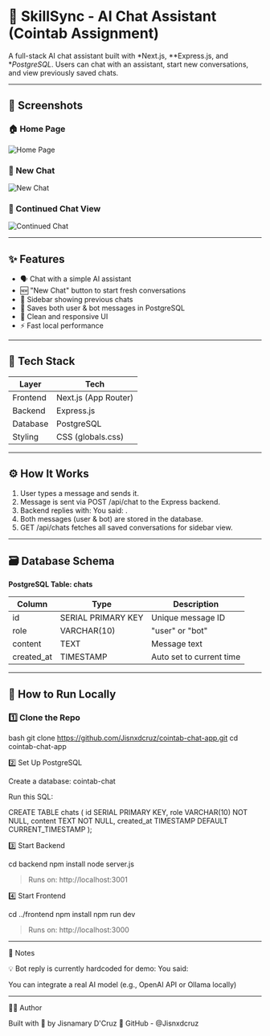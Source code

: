 # 🧠 SkillSync - AI Chat Assistant (Cointab Assignment)

A full-stack AI chat assistant built with *Next.js, **Express.js, and **PostgreSQL*. Users can chat with an assistant, start new conversations, and view previously saved chats.

---

## 📸 Screenshots

### 🏠 Home Page
![Home Page](./homepg.png)

### 💬 New Chat
![New Chat](./newcht.png)

### 🔁 Continued Chat View
![Continued Chat](./newcht2.png)

---

## ✨ Features

- 🗣 Chat with a simple AI assistant  
- 🆕 "New Chat" button to start fresh conversations  
- 📜 Sidebar showing previous chats  
- 💾 Saves both user & bot messages in PostgreSQL  
- 📱 Clean and responsive UI  
- ⚡ Fast local performance

---

## 🔧 Tech Stack

| Layer       | Tech        |
|-------------|-------------|
| Frontend    | Next.js (App Router) |
| Backend     | Express.js  |
| Database    | PostgreSQL  |
| Styling     | CSS (globals.css) |

---

## ⚙ How It Works

1. User types a message and sends it.
2. Message is sent via POST /api/chat to the Express backend.
3. Backend replies with: You said: <message>.
4. Both messages (user & bot) are stored in the database.
5. GET /api/chats fetches all saved conversations for sidebar view.

---

## 🗃 Database Schema

**PostgreSQL Table: chats**

| Column       | Type            | Description               |
|--------------|-----------------|---------------------------|
| id         | SERIAL PRIMARY KEY | Unique message ID      |
| role       | VARCHAR(10)     | "user" or "bot"           |
| content    | TEXT            | Message text              |
| created_at | TIMESTAMP       | Auto set to current time  |

---

## 🚀 How to Run Locally

### 1️⃣ Clone the Repo

bash
git clone https://github.com/Jisnxdcruz/cointab-chat-app.git
cd cointab-chat-app

2️⃣ Set Up PostgreSQL

Create a database: cointab-chat

Run this SQL:


CREATE TABLE chats (
  id SERIAL PRIMARY KEY,
  role VARCHAR(10) NOT NULL,
  content TEXT NOT NULL,
  created_at TIMESTAMP DEFAULT CURRENT_TIMESTAMP
);

3️⃣ Start Backend

cd backend
npm install
node server.js

> Runs on: http://localhost:3001



4️⃣ Start Frontend

cd ../frontend
npm install
npm run dev

> Runs on: http://localhost:3000




---

🔮 Notes

💡 Bot reply is currently hardcoded for demo: You said: <user message>

You can integrate a real AI model (e.g., OpenAI API or Ollama locally)



---

👩‍💻 Author

Built with 💙 by Jisnamary D'Cruz
🔗 GitHub - @Jisnxdcruz


